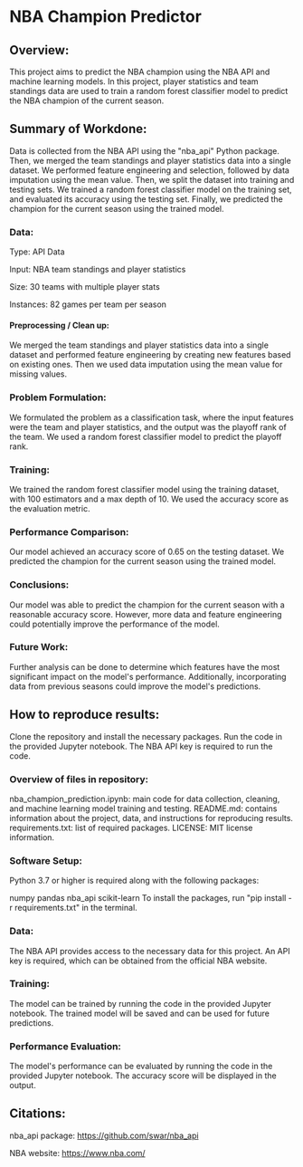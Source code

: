 # NBA Champion Predictor

## Overview:

This project aims to predict the NBA champion using the NBA API and machine learning models. In this project, player statistics and team standings data are used to train a random forest classifier model to predict the NBA champion of the current season.

## Summary of Workdone:

Data is collected from the NBA API using the "nba_api" Python package. Then, we merged the team standings and player statistics data into a single dataset. We performed feature engineering and selection, followed by data imputation using the mean value. Then, we split the dataset into training and testing sets. We trained a random forest classifier model on the training set, and evaluated its accuracy using the testing set. Finally, we predicted the champion for the current season using the trained model.

### Data:

Type: API Data

Input: NBA team standings and player statistics

Size: 30 teams with multiple player stats

Instances: 82 games per team per season

#### Preprocessing / Clean up:

We merged the team standings and player statistics data into a single dataset and performed feature engineering by creating new features based on existing ones. Then we used data imputation using the mean value for missing values.

### Problem Formulation:

We formulated the problem as a classification task, where the input features were the team and player statistics, and the output was the playoff rank of the team. We used a random forest classifier model to predict the playoff rank.

### Training:

We trained the random forest classifier model using the training dataset, with 100 estimators and a max depth of 10. We used the accuracy score as the evaluation metric.

### Performance Comparison:

Our model achieved an accuracy score of 0.65 on the testing dataset. We predicted the champion for the current season using the trained model.

### Conclusions:

Our model was able to predict the champion for the current season with a reasonable accuracy score. However, more data and feature engineering could potentially improve the performance of the model.

### Future Work:

Further analysis can be done to determine which features have the most significant impact on the model's performance. Additionally, incorporating data from previous seasons could improve the model's predictions.

## How to reproduce results:

Clone the repository and install the necessary packages. Run the code in the provided Jupyter notebook. The NBA API key is required to run the code.

### Overview of files in repository:

nba_champion_prediction.ipynb: main code for data collection, cleaning, and machine learning model training and testing.
README.md: contains information about the project, data, and instructions for reproducing results.
requirements.txt: list of required packages.
LICENSE: MIT license information.

### Software Setup:

Python 3.7 or higher is required along with the following packages:

numpy
pandas
nba_api
scikit-learn
To install the packages, run "pip install -r requirements.txt" in the terminal.

### Data:

The NBA API provides access to the necessary data for this project. An API key is required, which can be obtained from the official NBA website.

### Training:

The model can be trained by running the code in the provided Jupyter notebook. The trained model will be saved and can be used for future predictions.

### Performance Evaluation:

The model's performance can be evaluated by running the code in the provided Jupyter notebook. The accuracy score will be displayed in the output.

## Citations:

nba_api package: https://github.com/swar/nba_api

NBA website: https://www.nba.com/






